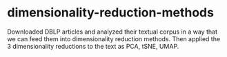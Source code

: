 # dimensionality-reduction-methods

Downloaded DBLP articles and analyzed their textual corpus in a way that we can feed them into dimensionality reduction methods.
Then applied the 3 dimensionality reductions to the text as PCA, tSNE, UMAP.
